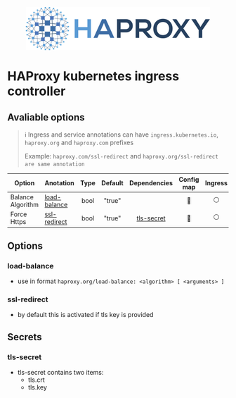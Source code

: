 <p align="center">
    <img src="../assets/images/haproxy-weblogo-210x49.png" alt="HAProxy" width="420" height="98">
</p>

# HAProxy kubernetes ingress controller

## Avaliable options

> :information_source: Ingress and service annotations can have `ingress.kubernetes.io`, `haproxy.org` and `haproxy.com` prefixes
>
> Example: `haproxy.com/ssl-redirect` and `haproxy.org/ssl-redirect are same annotation`

| Option        | Anotation | Type | Default | Dependencies | Config map | Ingress | Service | Example |
| - | - |:-:|:-:|:-:|:-:|:-:|:-:|:-:|
| Balance Algorithm | [load-balance](#load-balance) | bool | "true" |  |:large_blue_circle:|:white_circle:|:large_blue_circle:||
| Force Https   | [ssl-redirect](#ssl-redirect) | bool | "true" | [tls-secret](#tls-secret) |:large_blue_circle:|:white_circle:|:white_circle:||

## Options

### load-balance
- use in format  `haproxy.org/load-balance: <algorithm> [ <arguments> ]`

### ssl-redirect
- by default this is activated if tls key is provided


## Secrets

### tls-secret
- tls-secret contains two items:
    - tls.crt
    - tls.key